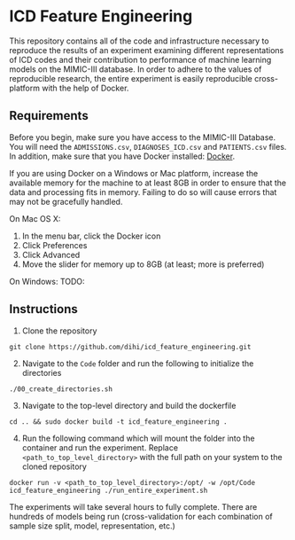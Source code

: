 # ICD Feature Engineering

This repository contains all of the code and infrastructure necessary to reproduce the results of an experiment examining different representations of ICD codes and their contribution to performance of machine learning models on the MIMIC-III database. In order to adhere to the values of reproducible research, the entire experiment is easily reproducible cross-platform with the help of Docker.

## Requirements

Before you begin, make sure you have access to the MIMIC-III Database. You will need the `ADMISSIONS.csv`, `DIAGNOSES_ICD.csv` and `PATIENTS.csv` files. In addition, make sure that you have Docker installed: [Docker](https://docs.docker.com/install/).

If you are using Docker on a Windows or Mac platform, increase the available memory for the machine to at least 8GB in order to ensure that the data and processing fits in memory. Failing to do so will cause errors that may not be gracefully handled. 

On Mac OS X:

 1. In the menu bar, click the Docker icon
 2. Click Preferences
 3. Click Advanced
 4. Move the slider for memory up to 8GB (at least; more is preferred)

On Windows:
TODO:


## Instructions

1. Clone the repository

```git clone https://github.com/dihi/icd_feature_engineering.git```

2. Navigate to the `Code` folder and run the following to initialize the directories

```./00_create_directories.sh```

3. Navigate to the top-level directory and build the dockerfile

```cd .. && sudo docker build -t icd_feature_engineering .```

4. Run the following command which will mount the folder into the container and run the experiment. Replace `<path_to_top_level_directory>` with the full path on your system to the cloned repository

```docker run -v <path_to_top_level_directory>:/opt/ -w /opt/Code icd_feature_engineering ./run_entire_experiment.sh```

The experiments will take several hours to fully complete. There are hundreds of models being run (cross-validation for each combination of sample size split, model, representation, etc.)

